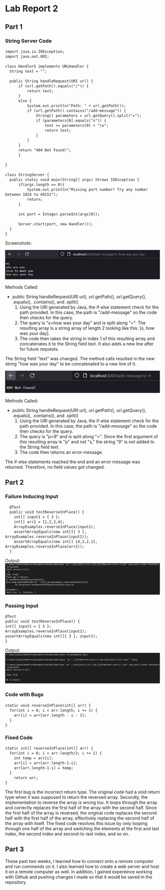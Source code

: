 # Lab Report 2
## Part 1 
### String Server Code
    import java.io.IOException;
    import java.net.URI;

    class HandlerS implements URLHandler {
      String text = "";

      public String handleRequest(URI url) {
          if (url.getPath().equals("/")) {
              return text;
          }
          else {
              System.out.println("Path: " + url.getPath());
              if (url.getPath().contains("/add-message")) {
                  String[] parameters = url.getQuery().split("=");
                  if (parameters[0].equals("s")) {
                      text += parameters[0] + "\n";
                      return text;
                  }
              }
          }
          return "404 Not Found!";
          }

    }

    class StringServer {
      public static void main(String[] args) throws IOException {
          if(args.length == 0){
              System.out.println("Missing port number! Try any number between 1024 to 49151");
              return;
          }

          int port = Integer.parseInt(args[0]);

          Server.start(port, new Handler());
      }
    }
Screenshots:

![firstmessage](pic2.png)

Methods Called:
  - public String handleRequest(URI url), url.getPath(), url.getQuery(), .equals(), .contains(), and .split()
    1. Using the URI generated by Java, the if-else statement check for the path provided. In this case, the path is "/add-message" so the code then checks for the query.
    2. The query is "s=how was your day" and is split along "=". The resulting array is a string array of length 2 looking like this: [s, how was your day].
    3. The code then takes the string in index 1 of this resulting array and concatenates it to the String field text. It also adds a new line after for future  requests.
  
  The String field "text" was changed. The method calls resulted in the new string "how was your day" to be concatenated to a new line of it. 

![secondmessage](pic3.png)

Methods Called:
  - public String handleRequest(URI url), url.getPath(), url.getQuery(), .equals(), .contains(), and .split()
    1. Using the URI generated by Java, the if-else statement check for the path provided. In this case, the path is "/add-message" so the code then checks for the query.
    2. The query is "p=9" and is split along "=". Since the first argument of this resulting array is "p" and not "s," the string "9" is not added to the String field text.
    3. The code then returns an error message.

The if-else statements reached the end and an error message was returned. Therefore, no field values got changed. 
## Part 2
### Failure Inducing Input
      @Test 
      public void testReverseInPlace() {
        int[] input1 = { 3 };
        int[] arr2 = {1,2,3,4};
        ArrayExamples.reverseInPlace(input1);
        assertArrayEquals(new int[]{ 3 }, ArrayExamples.reverseInPlace(input1));
        assertArrayEquals(new int[] {4,3,2,1}, ArrayExamples.reverseInPlace(arr2)); 
      }
   Output: ![failed](fail1.png)
### Passing Input
	@Test 
	public void testReverseInPlace() {
    int[] input1 = { 3 };
    ArrayExamples.reverseInPlace(input1);
    assertArrayEquals(new int[]{ 3 }, input1);
	}
Output: ![passed](pass2.png)
          
### Code with Bugs
    static void reverseInPlace(int[] arr) {
      for(int i = 0; i < arr.length; i += 1) {
        arr[i] = arr[arr.length - i - 1];
      }
    }

### Fixed Code
    static int[] reverseInPlace(int[] arr) {
      for(int i = 0; i < arr.length/2; i += 1) {
        int temp = arr[i];
        arr[i] = arr[arr.length-1-i];
        arr[arr.length-1-i] = temp;
      }
        return arr;
    }
The first bug is the incorrect return type. The original code had a void return type when it was supposed to return the reversed array. Secondly, the implementation to reverse the array is wrong too. It loops through the array and correctly replaces the first half of the array with the second half. Since the first half of the array is reversed, the original code replaces the second half with the first half of the array, effectively replacing the second half of the array with itself. The fixed code resolves this issue by only looping through one half of the array and switching the elements at the first and last index, the second index and second-to-last index, and so on. 

## Part 3

These past two weeks, I learned how to connect onto a remote computer and run commands on it. I also learned how to create a web server and host it on a remote computer as well. In addition, I gained expereince working with Github and pushing changes I made so that it would be saved in the repository. 
